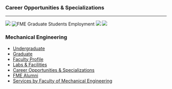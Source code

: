 ###  Career Opportunities & Specializations 
* * *
[![](https://giki.edu.pk/wp-content/uploads/2023/04/Careers.png)](https://giki.edu.pk/wp-content/uploads/2023/04/Careers.png?ver)
![FME Graduate Students Employment](https://giki.edu.pk/fme/career-opportunities-specializations/)
[![](https://giki.edu.pk/fme/career-opportunities-specializations/)](https://giki.edu.pk/wp-content/uploads/2023/04/Alumni-Employers.png?ver)
[![](https://giki.edu.pk/fme/career-opportunities-specializations/)](https://giki.edu.pk/wp-content/uploads/2023/04/Alumni-Positions.png?ver)
### Mechanical Engineering
  * [Undergraduate](https://giki.edu.pk/fme/fme-undergraduate/)
  * [Graduate](https://giki.edu.pk/fme/fme-graduate/)
  * [Faculty Profile](https://giki.edu.pk/fme/fme-faculty-profile/)
  * [Labs & Facilities](https://giki.edu.pk/fme/fme-labs-and-facilities/)
  * [Career Opportunities & Specializations ](https://giki.edu.pk/fme/career-opportunities-specializations/)
  * [FME Alumni](https://giki.edu.pk/fme/fme-alumni/)
  * [Services by Faculty of Mechanical Engineering](https://giki.edu.pk/services-by-faculty-of-mechanical-engineering/)


